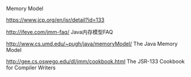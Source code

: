 
Memory Model

https://www.jcp.org/en/jsr/detail?id=133 

http://ifeve.com/jmm-faq/ Java内存模型FAQ

http://www.cs.umd.edu/~pugh/java/memoryModel/ The Java Memory Model

http://gee.cs.oswego.edu/dl/jmm/cookbook.html The JSR-133 Cookbook for Compiler Writers

